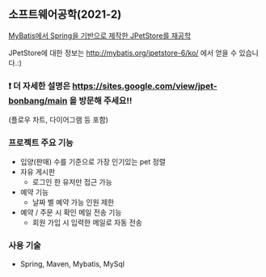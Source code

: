 ## 소프트웨어공학(2021-2)
[MyBatis에서 Spring을 기반으로 제작한 JPetStore를 재공학](https://sites.google.com/view/jpet-bonbang/main)

JPetStore에 대한 정보는 http://mybatis.org/jpetstore-6/ko/ 에서 얻을 수 있습니다.:)

### ❗ 더  자세한 설명은 https://sites.google.com/view/jpet-bonbang/main 을 방문해 주세요!!
(플로우 차트, 다이어그램 등 포함)

### 프로젝트 주요 기능
* 입양(판매) 수를 기준으로 가장 인기있는 pet 정렬
* 자유 게시판
  - 로그인 한 유저만 접근 가능
* 예약 기능
  - 날짜 별 예약 가능 인원 제한
* 예약 / 주문 시 확인 메일 전송 기능
  - 회원 가입 시 입력한 메일로 자동 전송
  
### 사용 기술
* Spring, Maven, Mybatis, MySql


